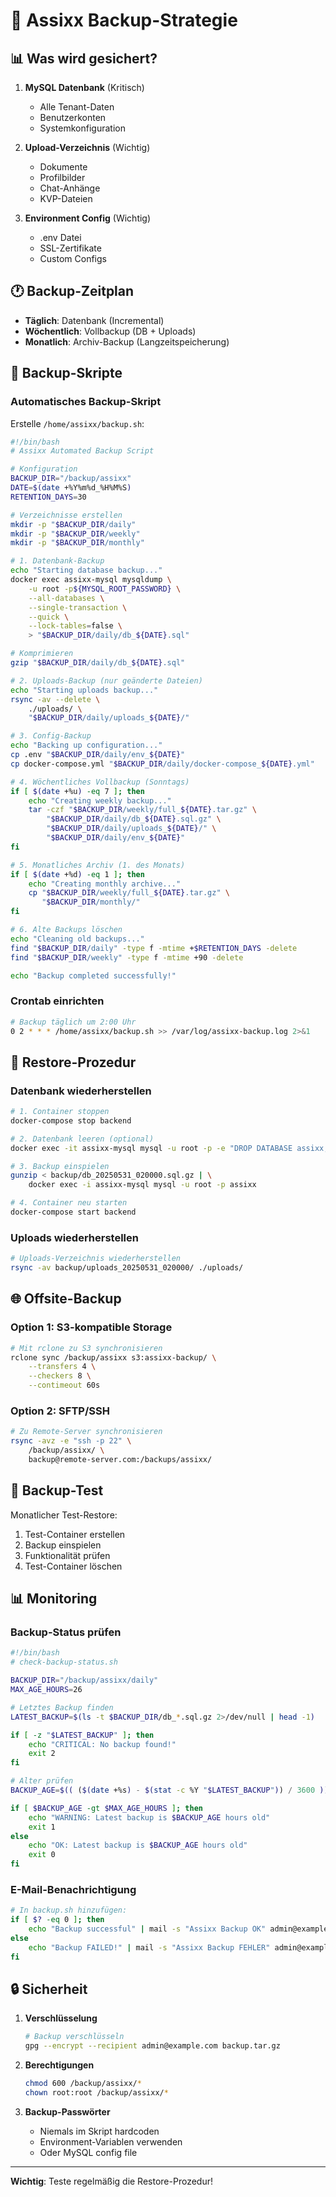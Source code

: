 # 🔐 Assixx Backup-Strategie

## 📊 Was wird gesichert?

1. **MySQL Datenbank** (Kritisch)

   - Alle Tenant-Daten
   - Benutzerkonten
   - Systemkonfiguration

2. **Upload-Verzeichnis** (Wichtig)

   - Dokumente
   - Profilbilder
   - Chat-Anhänge
   - KVP-Dateien

3. **Environment Config** (Wichtig)
   - .env Datei
   - SSL-Zertifikate
   - Custom Configs

## 🕐 Backup-Zeitplan

- **Täglich**: Datenbank (Incremental)
- **Wöchentlich**: Vollbackup (DB + Uploads)
- **Monatlich**: Archiv-Backup (Langzeitspeicherung)

## 📝 Backup-Skripte

### Automatisches Backup-Skript

Erstelle `/home/assixx/backup.sh`:

```bash
#!/bin/bash
# Assixx Automated Backup Script

# Konfiguration
BACKUP_DIR="/backup/assixx"
DATE=$(date +%Y%m%d_%H%M%S)
RETENTION_DAYS=30

# Verzeichnisse erstellen
mkdir -p "$BACKUP_DIR/daily"
mkdir -p "$BACKUP_DIR/weekly"
mkdir -p "$BACKUP_DIR/monthly"

# 1. Datenbank-Backup
echo "Starting database backup..."
docker exec assixx-mysql mysqldump \
    -u root -p${MYSQL_ROOT_PASSWORD} \
    --all-databases \
    --single-transaction \
    --quick \
    --lock-tables=false \
    > "$BACKUP_DIR/daily/db_${DATE}.sql"

# Komprimieren
gzip "$BACKUP_DIR/daily/db_${DATE}.sql"

# 2. Uploads-Backup (nur geänderte Dateien)
echo "Starting uploads backup..."
rsync -av --delete \
    ./uploads/ \
    "$BACKUP_DIR/daily/uploads_${DATE}/"

# 3. Config-Backup
echo "Backing up configuration..."
cp .env "$BACKUP_DIR/daily/env_${DATE}"
cp docker-compose.yml "$BACKUP_DIR/daily/docker-compose_${DATE}.yml"

# 4. Wöchentliches Vollbackup (Sonntags)
if [ $(date +%u) -eq 7 ]; then
    echo "Creating weekly backup..."
    tar -czf "$BACKUP_DIR/weekly/full_${DATE}.tar.gz" \
        "$BACKUP_DIR/daily/db_${DATE}.sql.gz" \
        "$BACKUP_DIR/daily/uploads_${DATE}/" \
        "$BACKUP_DIR/daily/env_${DATE}"
fi

# 5. Monatliches Archiv (1. des Monats)
if [ $(date +%d) -eq 1 ]; then
    echo "Creating monthly archive..."
    cp "$BACKUP_DIR/weekly/full_${DATE}.tar.gz" \
       "$BACKUP_DIR/monthly/"
fi

# 6. Alte Backups löschen
echo "Cleaning old backups..."
find "$BACKUP_DIR/daily" -type f -mtime +$RETENTION_DAYS -delete
find "$BACKUP_DIR/weekly" -type f -mtime +90 -delete

echo "Backup completed successfully!"
```

### Crontab einrichten

```bash
# Backup täglich um 2:00 Uhr
0 2 * * * /home/assixx/backup.sh >> /var/log/assixx-backup.log 2>&1
```

## 🔄 Restore-Prozedur

### Datenbank wiederherstellen

```bash
# 1. Container stoppen
docker-compose stop backend

# 2. Datenbank leeren (optional)
docker exec -it assixx-mysql mysql -u root -p -e "DROP DATABASE assixx; CREATE DATABASE assixx;"

# 3. Backup einspielen
gunzip < backup/db_20250531_020000.sql.gz | \
    docker exec -i assixx-mysql mysql -u root -p assixx

# 4. Container neu starten
docker-compose start backend
```

### Uploads wiederherstellen

```bash
# Uploads-Verzeichnis wiederherstellen
rsync -av backup/uploads_20250531_020000/ ./uploads/
```

## 🌐 Offsite-Backup

### Option 1: S3-kompatible Storage

```bash
# Mit rclone zu S3 synchronisieren
rclone sync /backup/assixx s3:assixx-backup/ \
    --transfers 4 \
    --checkers 8 \
    --contimeout 60s
```

### Option 2: SFTP/SSH

```bash
# Zu Remote-Server synchronisieren
rsync -avz -e "ssh -p 22" \
    /backup/assixx/ \
    backup@remote-server.com:/backups/assixx/
```

## 🧪 Backup-Test

Monatlicher Test-Restore:

1. Test-Container erstellen
2. Backup einspielen
3. Funktionalität prüfen
4. Test-Container löschen

## 📊 Monitoring

### Backup-Status prüfen

```bash
#!/bin/bash
# check-backup-status.sh

BACKUP_DIR="/backup/assixx/daily"
MAX_AGE_HOURS=26

# Letztes Backup finden
LATEST_BACKUP=$(ls -t $BACKUP_DIR/db_*.sql.gz 2>/dev/null | head -1)

if [ -z "$LATEST_BACKUP" ]; then
    echo "CRITICAL: No backup found!"
    exit 2
fi

# Alter prüfen
BACKUP_AGE=$(( ($(date +%s) - $(stat -c %Y "$LATEST_BACKUP")) / 3600 ))

if [ $BACKUP_AGE -gt $MAX_AGE_HOURS ]; then
    echo "WARNING: Latest backup is $BACKUP_AGE hours old"
    exit 1
else
    echo "OK: Latest backup is $BACKUP_AGE hours old"
    exit 0
fi
```

### E-Mail-Benachrichtigung

```bash
# In backup.sh hinzufügen:
if [ $? -eq 0 ]; then
    echo "Backup successful" | mail -s "Assixx Backup OK" admin@example.com
else
    echo "Backup FAILED!" | mail -s "Assixx Backup FEHLER" admin@example.com
fi
```

## 🔒 Sicherheit

1. **Verschlüsselung**

   ```bash
   # Backup verschlüsseln
   gpg --encrypt --recipient admin@example.com backup.tar.gz
   ```

2. **Berechtigungen**

   ```bash
   chmod 600 /backup/assixx/*
   chown root:root /backup/assixx/*
   ```

3. **Backup-Passwörter**
   - Niemals im Skript hardcoden
   - Environment-Variablen verwenden
   - Oder MySQL config file

---

**Wichtig**: Teste regelmäßig die Restore-Prozedur!
